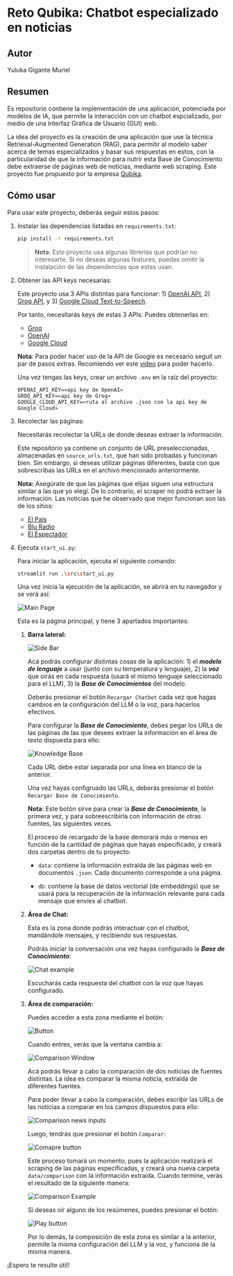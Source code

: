 # Reto Qubika: Chatbot especializado en noticias

## Autor

Yuluka Gigante Muriel


## Resumen

Es repositorio contiene la implementación de una aplicación, potenciada por modelos de IA, que permite la interacción con un chatbot espcializado, por medio de una Interfaz Gráfica de Usuario (GUI) web.

La idea del proyecto es la creación de una aplicación que use la técnica Retrieval-Augmented Generation (RAG), para permitir al modelo saber acerca de temas especializados y basar sus respuestas en estos, con la particularidad de que la información para nutrir esta Base de Conocimiento debe extraerse de páginas web de noticias, mediante web scraping. Este proyecto fue propuesto por la empresa [Qubika](https://qubika.com).


## Cómo usar

Para usar este proyecto, deberás seguir estos pasos:

1. Instalar las dependencias listadas en `requirements.txt`:

    ```bash
    pip install -r requirements.txt
    ```

    > **Nota**: Este proyecto usa algunas librerías que podrían no interesarte. Si no deseas algunas features, puedes omitir la instalación de las dependencias que estas usan.

2. Obtener las API keys necesarias:

    Este proyecto usa 3 APIs distintas para funcionar: 1) [OpenAI API](https://platform.openai.com/docs/api-reference/introduction), 2) [Groq API](https://console.groq.com/docs/overview), y 3) [Google Cloud Text-to-Speech](https://cloud.google.com/text-to-speech/docs?hl=es-419).

    Por tanto, necesitarás keys de estas 3 APIs. Puedes obtenerlas en:

    - [Groq](https://console.groq.com/keys)
    - [OpenAI](https://platform.openai.com/api-keys)
    - [Google Cloud](https://console.cloud.google.com/apis/dashboard?hl=es-419&inv=1&invt=AbiC4Q&project=jarvis-381306)

    **Nota**: Para poder hacer uso de la API de Google es necesario seguit un par de pasos extras. Recomiendo ver este [video](https://www.youtube.com/watch?v=GVPWz-nhJhg) para poder hacerlo.

    Una vez tengas las keys, crear un archivo `.env` en la raíz del proyecto:

    ```env
    OPENAI_API_KEY=«api key de OpenAI»
    GROQ_API_KEY=«api key de Groq»
    GOOGLE_CLOUD_API_KEY=«ruta al archivo .json con la api key de Google Cloud»
    ```

3. Recolectar las páginas:

    Necesitarás recolectar la URLs de donde deseas extraer la información.

    Este repositorio ya contiene un conjunto de URL preseleccionadas, almacenadas en `source_urls.txt`, que han sido probadas y funcionan bien. Sin embargo, si deseas utilizar páginas diferentes, basta con que sobrescribas las URLs en el archivo mencionado anteriormente.

    **Nota:** Asegúrate de que las páginas que elijas siguen una estructura similar a las que yo elegí. De lo contrario, el scraper no podrá extraer la información. Las noticias que he observado que mejor funcionan son las de los sitios:

    - [El País](https://www.elpais.com.co)
    - [Blu Radio](https://www.bluradio.com)
    - [El Espectador](https://www.elespectador.com)

4. Ejecuta `start_ui.py`:

    Para iniciar la aplicación, ejecuta el siguiente comando:

    ```bash
    streamlit run .\src\start_ui.py
    ```

    Una vez inicia la ejecución de la aplicación, se abrirá en tu navegador y se verá así:

    ![Main Page](docs/main_page.png)

    Esta es la página principal, y tiene 3 apartados importantes:

    1. **Barra lateral:**

        ![Side Bar](docs/side_bar_main_page.png)

        Acá podrás configurar distintas cosas de la aplicación: 1) el **_modelo de lenguaje_** a usar (junto con su temperatura y lenguaje), 2) la **_voz_** que oirás en cada respuesta (usará el mismo lenguaje seleccionado para el LLM), 3) la **_Base de Conocimientos_** del modelo.

        Deberás presionar el botón `Recargar Chatbot` cada vez que hagas cambios en la configuración del LLM o la voz, para hacerlos efectivos.

        Para configurar la **_Base de Conocimiento_**, debes pegar los URLs de las páginas de las que desees extraer la información en el área de texto dispuesta para ello:
        
        ![Knowledge Base](docs/knowledge_base_text_area.png)

        Cada URL debe estar separada por una línea en blanco de la anterior.

        Una vez hayas configruado las URLs, deberás presionar el botón `Recargar Base de Conocimiento`. 
        
        **Nota**: Este botón sirve para crear la **_Base de Conocimiento_**, la primera vez, y para sobreescribirla con información de otras fuentes, las siguientes veces.

        El proceso de recargado de la base demorará más o menos en función de la cantidad de páginas que hayas especificado, y creará dos carpetas dentro de tu proyecto:

        - `data`: contiene la información extraída de las páginas web en documentos `.json`. Cada documento corresponde a una página.

        - `db`: contiene la base de datos vectorial (de embeddings) que se usará para la recuperación de la información relevante para cada mensaje que envíes al chatbot.

    2. **Área de Chat:**

        Esta es la zona donde podrás interactuar con el chatbot, mandándole mensajes, y recibiendo sus respuestas.

        Podrás iniciar la conversación una vez hayas configurado la **_Base de Conocimiento_**:

        ![Chat example](docs/chat_example.png)

        Escucharás cada respuesta del chatbot con la voz que hayas configurado.

    3. **Área de comparación:**

        Puedes acceder a esta zona mediante el botón:

        ![Button](docs/comparison_window_button.png)

        Cuando entres, verás que la ventana cambia a:

        ![Comparison Window](docs/comparison_window.png)

        Acá podrás llevar a cabo la comparación de dos noticias de fuentes distintas. La idea es comparar la misma noticia, extraída de diferentes fuentes.

        Para poder llevar a cabo la comparación, debes escribir las URLs de las noticias a comparar en los campos dispuestos para ello:

        ![Comparison news inputs](docs/comparison_news_inputs.png)

        Luego, tendrás que presionar el botón `Comparar`:
        
        ![Comapre button](docs/compare_button.png)

        Este proceso tomará un momento, pues la aplicación realizará el scraping de las páginas especificadas, y creará una nueva carpeta `data/comparison` con la información extraída. Cuando termine, verás el resultado de la siguiente manera:

        ![Comparison Example](docs/comparison_example.png)

        Si deseas oír alguno de los resúmenes, puedes presionar el botón:

        ![Play button](docs/play_summarization.png)

        Por lo demás, la composición de esta zona es similar a la anterior, permite la misma configuración del LLM y la voz, y funciona de la misma manera.


¡Espero te resulte útil!
